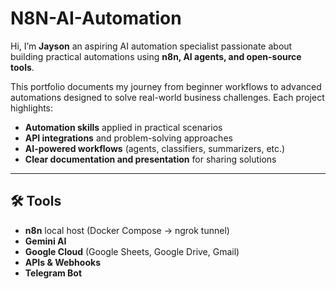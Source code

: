 # N8N-AI-Automation

Hi, I’m **Jayson** an aspiring AI automation specialist passionate about building practical automations using **n8n, AI agents, and open-source tools**.  

This portfolio documents my journey from beginner workflows to advanced automations designed to solve real-world business challenges. Each project highlights:  

- **Automation skills** applied in practical scenarios  
- **API integrations** and problem-solving approaches  
- **AI-powered workflows** (agents, classifiers, summarizers, etc.)  
- **Clear documentation and presentation** for sharing solutions  

---

## 🛠 Tools  

- **n8n** local host (Docker Compose → ngrok tunnel)  
- **Gemini AI**  
- **Google Cloud** (Google Sheets, Google Drive, Gmail)  
- **APIs & Webhooks**  
- **Telegram Bot**  
